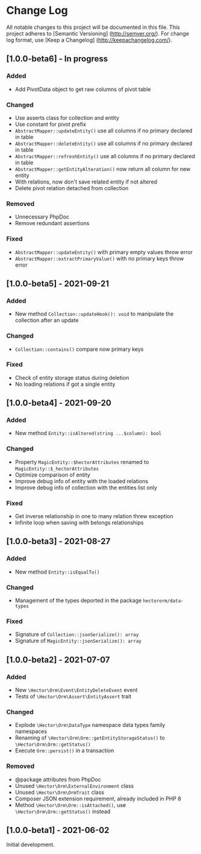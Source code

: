 # Change Log

All notable changes to this project will be documented in this file. This project adheres
to [Semantic Versioning] (http://semver.org/). For change log format,
use [Keep a Changelog] (http://keepachangelog.com/).

## [1.0.0-beta6] - In progress

### Added

- Add PivotData object to get raw columns of pivot table

### Changed

- Use asserts class for collection and entity
- Use constant for pivot prefix
- `AbstractMapper::updateEntity()` use all columns if no primary declared in table
- `AbstractMapper::deleteEntity()` use all columns if no primary declared in table
- `AbstractMapper::refreshEntity()` use all columns if no primary declared in table
- `AbstractMapper::getEntityAlteration()` now return all column for new entity
- With relations, now don't save related entity if not altered
- Delete pivot relation detached from collection

### Removed

- Unnecessary PhpDoc
- Remove redundant assertions

### Fixed

- `AbstractMapper::updateEntity()` with primary empty values throw error
- `AbstractMapper::extractPrimaryValue()` with no primary keys throw error

## [1.0.0-beta5] - 2021-09-21

### Added

- New method `Collection::updateHook(): void` to manipulate the collection after an update

### Changed

- `Collection::contains()` compare now primary keys

### Fixed

- Check of entity storage status during deletion
- No loading relations if got a single entity

## [1.0.0-beta4] - 2021-09-20

### Added

- New method `Entity::isAltered(string ...$column): bool`

### Changed

- Property `MagicEntity::$hectorAttributes` renamed to `MagicEntity::$_hectorAttributes`
- Optimize comparison of entity
- Improve debug info of entity with the loaded relations
- Improve debug info of collection with the entities list only

### Fixed

- Get inverse relationship in one to many relation threw exception
- Infinite loop when saving with belongs relationships

## [1.0.0-beta3] - 2021-08-27

### Added

- New method `Entity::isEqualTo()`

### Changed

- Management of the types deported in the package `hectororm/data-types`

### Fixed

- Signature of `Collection::jsonSerialize(): array`
- Signature of `MagicEntity::jsonSerialize(): array`

## [1.0.0-beta2] - 2021-07-07

### Added

- New `\Hector\Orm\Event\EntityDeleteEvent` event
- Tests of `\Hector\Orm\Assert\EntityAssert` trait

### Changed

- Explode `\Hector\Orm\DataType` namespace data types family namespaces
- Renaming of `\Hector\Orm\Orm::getEntityStorageStatus()` to `\Hector\Orm\Orm::getStatus()`
- Execute `Orm::persist()` in a transaction

### Removed

- @package attributes from PhpDoc
- Unused `\Hector\Orm\ExternalEnvironment` class
- Unused `\Hector\Orm\OrmTrait` class
- Composer JSON extension requirement, already included in PHP 8
- Method `\Hector\Orm\Orm::isAttached()`, use `\Hector\Orm\Orm::getStatus()` instead

## [1.0.0-beta1] - 2021-06-02

Initial development.
